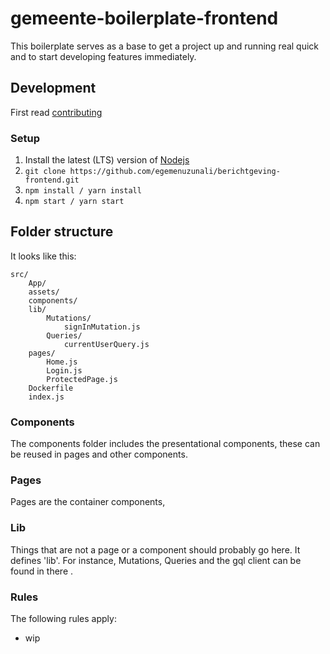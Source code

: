 # gemeente-boilerplate-frontend

This boilerplate serves as a base to get a project up and running real quick and to start developing features immediately.

## Development

First read [contributing](CONTRIBUTING.md)

### Setup

1. Install the latest (LTS) version of [Nodejs](https://nodejs.org/en/download/)
1. `git clone https://github.com/egemenuzunali/berichtgeving-frontend.git`
1. `npm install / yarn install`
1. `npm start / yarn start`

## Folder structure

It looks like this:

```
src/
    App/
    assets/
    components/
	lib/
		Mutations/
			signInMutation.js
		Queries/
			currentUserQuery.js
	pages/
		Home.js
		Login.js
		ProtectedPage.js
	Dockerfile
    index.js
```

### Components

The components folder includes the presentational components,
these can be reused in pages and other components.

### Pages

Pages are the container components,

### Lib

Things that are not a page or a component should probably go here.
It defines 'lib'.
For instance, Mutations, Queries and the gql client can be found in there .

### Rules

The following rules apply:

- wip
